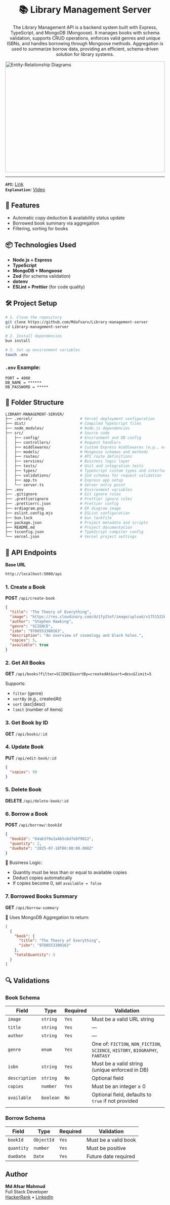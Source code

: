<h1 align="center">📚 Library Management Server</h1>

<p align="center">The Library Management API is a backend system built with Express, TypeScript, and MongoDB (Mongoose). It manages books with schema validation, supports CRUD operations, enforces valid genres and unique ISBNs, and handles borrowing through Mongoose methods. Aggregation is used to summarize borrow data, providing an efficient, schema-driven solution for library systems.</p>

<img src="./erdiagram.png" alt="Entity-Relationship Diagrams" width="100%" height="350"/>

---

**`API`:** [Link](https://library-management-server-one-eta.vercel.app)  
**`Explanation`:** [Video](https://www.loom.com/share/90b206e371ad4f0599a4b0a3b59ca538?sid=ceef0fad-f71e-4f9b-b5ff-a506bdbbee8c)

## 🚀 Features

- Automatic copy deduction & availability status update
- Borrowed book summary via aggregation
- Filtering, sorting for books

## 📦 Technologies Used

- **Node.js + Express**
- **TypeScript**
- **MongoDB + Mongoose**
- **Zod** (for schema validation)
- **dotenv**
- **ESLint + Prettier** (for code quality)

## 🛠️ Project Setup

```bash
# 1. Clone the repository
git clone https://github.com/Mdafsarx/Library-management-server
cd Library-management-server

# 2. Install dependencies
bun install

# 3. Set up environment variables
touch .env
```

### `.env` Example:

```
PORT = 4000
DB_NAME = ******
DB_PASSWORD = *****
```

## 📂 Folder Structure

```sh
LIBRARY-MANAGEMENT-SERVER/
├── .vercel/                     # Vercel deployment configuration
├── dist/                        # Compiled TypeScript files
├── node_modules/                # Node.js dependencies
├── src/                         # Source code
│   ├── config/                  # Environment and DB config
│   ├── controllers/             # Request handlers
│   ├── middlewares/             # Custom Express middlewares (e.g., error handling)
│   ├── models/                  # Mongoose schemas and methods
│   ├── routes/                  # API route definitions
│   ├── services/                # Business logic layer
│   ├── tests/                   # Unit and integration tests
│   ├── types/                   # TypeScript custom types and interfaces
│   ├── validations/             # Zod schemas for request validation
│   ├── app.ts                   # Express app setup
│   └── server.ts                # Server entry point
├── .env                         # Environment variables
├── .gitignore                   # Git ignore rules
├── .prettierignore              # Prettier ignore rules
├── .prettierrc.json             # Prettier config
├── erdiagram.png                # ER diagram image
├── eslint.config.mjs            # ESLint configuration
├── bun.lock                     # bun lockfile
├── package.json                 # Project metadata and scripts
├── README.md                    # Project documentation
├── tsconfig.json                # TypeScript compiler config
└── vercel.json                  # Vercel project settings
```

## 📘 API Endpoints

**Base URL**

```bash
http://localhost:5000/api
```

### 1. Create a Book

**POST** `/api/create-book`

```json
{
  "title": "The Theory of Everything",
  "image": "https://res.cloudinary.com/dz1fy2tof/image/upload/v1751522624/download_n8dmde.jpg",
  "author": "Stephen Hawking",
  "genre": "SCIENCE",
  "isbn": "9780553380163",
  "description": "An overview of cosmology and black holes.",
  "copies": 5,
  "available": true
}
```

### 2. Get All Books

**GET** `/api/books?filter=SCIENCE&sortBy=createdAt&sort=desc&limit=5`

Supports:

- `filter` (genre)
- `sortBy` (e.g., createdAt)
- `sort` (asc|desc)
- `limit` (number of items)

### 3. Get Book by ID

**GET** `/api/books/:id`

### 4. Update Book

**PUT** `/api/edit-book/:id`

```json
{
  "copies": 50
}
```

### 5. Delete Book

**DELETE** `/api/delete-book/:id`

### 6. Borrow a Book

**POST** `/api/borrow/:bookId`

```json
{
  "bookId": "64ab3f9e2a4b5c6d7e8f9012",
  "quantity": 2,
  "dueDate": "2025-07-18T00:00:00.000Z"
}
```

📌 Business Logic:

- Quantity must be less than or equal to available copies
- Deduct copies automatically
- If copies become 0, set `available = false`

### 7. Borrowed Books Summary

**GET** `/api/borrow-summary`

📌 Uses MongoDB Aggregation to return:

```json
[
  {
    "book": {
      "title": "The Theory of Everything",
      "isbn": "9780553380163"
    },
    "totalQuantity": 5
  }
]
```

## 🔍 Validations

### Book Schema

| Field         | Type      | Required | Validation                                                                     |
| ------------- | --------- | -------- | ------------------------------------------------------------------------------ |
| `image`       | `string`  | `Yes`    | Must be a valid URL string                                                     |
| `title`       | `string`  | `Yes`    | —                                                                              |
| `author`      | `string`  | `Yes`    | —                                                                              |
| `genre`       | `enum`    | `Yes`    | One of: `FICTION`, `NON_FICTION`, `SCIENCE`, `HISTORY`, `BIOGRAPHY`, `FANTASY` |
| `isbn`        | `string`  | `Yes`    | Must be a valid string (unique enforced in DB)                                 |
| `description` | `string`  | `No`     | Optional field                                                                 |
| `copies`      | `number`  | `Yes`    | Must be an integer ≥ 0                                                         |
| `available`   | `boolean` | `No`     | Optional field, defaults to `true` if not provided                             |
|  |

### Borrow Schema

| Field      | Type       | Required | Validation           |
| ---------- | ---------- | -------- | -------------------- |
| `bookId`   | `ObjectId` | `Yes`  | Must be a valid book |
| `quantity` | `number`   | `Yes`    | Must be positive     |
| `dueDate`  | `Date`     | `Yes`    | Future date required |

## Author

**Md Afsar Mahmud**  
Full Stack Developer  
[HackerRank](https://www.hackerrank.com/profile/mdafsar) •
[LinkedIn](https://www.linkedin.com/in/md-afsar-mahmud)
